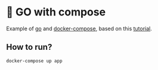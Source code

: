 # :whale: GO with compose

Example of [go](https://golang.org/) and [docker-compose](https://docs.docker.com/compose/), based on this [tutorial](https://blog.blindside.io/docker-compose-go-c2bb7bed0bab#.q1zy2juju).

## How to run?

`docker-compose up app`
